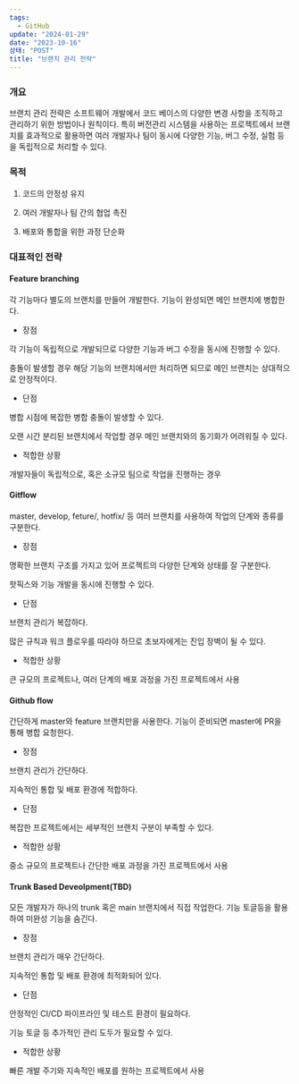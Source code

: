 ```yaml
---
tags:
  - GitHub
update: "2024-01-29"
date: "2023-10-16"
상태: "POST"
title: "브랜치 관리 전략"
---
```

### 개요

브랜치 관리 전략은 소프트웨어 개발에서 코드 베이스의 다양한 변경 사항을 조직하고 관리하기 위한 방법이나 원칙이다. 특히 버전관리 시스템을 사용하는 프로젝트에서 브랜치를 효과적으로 활용하면 여러 개발자나 팀이 동시에 다양한 기능, 버그 수정, 실험 등을 독립적으로 처리할 수 있다. 

### 목적

1. 코드의 안정성 유지

1. 여러 개발자나 팀 간의 협업 촉진

1. 배포와 통합을 위한 과정 단순화

### 대표적인 전략

#### Feature branching

각 기능마다 별도의 브랜치를 만들어 개발한다. 기능이 완성되면 메인 브랜치에 병합한다. 

- 장점

각 기능이 독립적으로 개발되므로 다양한 기능과 버그 수정을 동시에 진행할 수 있다. 

충돌이 발생할 경우 해당 기능의 브랜치에서만 처리하면 되므로 메인 브랜치는 상대적으로 안정적이다. 

- 단점

병합 시점에 복잡한 병합 충돌이 발생할 수 있다. 

오랜 시간 분리된 브랜치에서 작업할 경우 메인 브랜치와의 동기화가 어려워질 수 있다. 

- 적합한 상황

개발자들이 독립적으로, 혹은 소규모 팀으로 작업을 진행하는 경우

#### Gitflow

master, develop, feture/, hotfix/ 등 여러 브랜치를 사용하여 작업의 단계와 종류를 구분한다. 

- 장점

명확한 브랜치 구조를 가지고 있어 프로젝트의 다양한 단계와 상태를 잘 구분한다. 

핫픽스와 기능 개발을 동시에 진행할 수 있다. 

- 단점

브랜치 관리가 복잡하다. 

많은 규칙과 워크 플로우를 따라야 하므로 초보자에게는 진입 장벽이 될 수 있다. 

- 적합한 상황

큰 규모의 프로젝트나, 여러 단계의 배포 과정을 가진 프로젝트에서 사용

#### Github flow

간단하게 master와 feature 브랜치만을 사용한다. 기능이 준비되면 master에 PR을 통해 병합 요청한다. 

- 장점

브랜치 관리가 간단하다. 

지속적인 통합 및 배포 환경에 적합하다. 

- 단점

복잡한 프로젝트에서는 세부적인 브랜치 구분이 부족할 수 있다. 

- 적합한 상황

중소 규모의 프로젝트나 간단한 배포 과정을 가진 프로젝트에서 사용

#### Trunk Based Deveolpment(TBD)

모든 개발자가 하나의 trunk 혹은 main 브랜치에서 직접 작업한다. 기능 토글등을 활용하여 미완성 기능을 숨긴다. 

- 장점

브랜치 관리가 매우 간단하다. 

지속적인 통합 및 배포 환경에 최적화되어 있다. 

- 단점

안정적인 CI/CD 파이프라인 및 테스트 환경이 필요하다. 

기능 토글 등 추가적인 관리 도두가 필요할 수 있다. 

- 적합한 상황

빠른 개발 주기와 지속적인 배포를 원하는 프로젝트에서 사용



